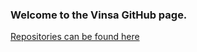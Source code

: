 ### Welcome to the Vinsa GitHub page.

[Repositories can be found here](https://github.com/orgs/vinsa-ai/repositories)
